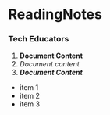 # ReadingNotes
### Tech Educators

1. **Document Content**  
2. *Document content*  
3. _**Document Content**_  

- item 1  
- item 2  
- item 3
